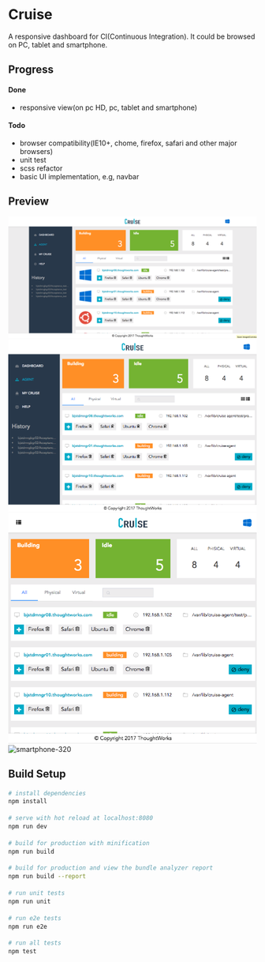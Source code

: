 # Cruise
A responsive dashboard for CI(Continuous Integration). It could be browsed on PC, tablet and smartphone.

## Progress
#### Done
- responsive view(on pc HD, pc, tablet and smartphone)

#### Todo
- browser compatibility(IE10+, chome, firefox, safari and other major browsers)
- unit test
- scss refactor
- basic UI implementation, e.g, navbar

## Preview
![PC-HD-1200](./preview/PC-HD-1200.png)
![PC-1024](./preview/PC-1024.png)
![table-768](./preview/tablet-768.png)
![smartphone-320](./prewview/smartphone-320.png)

## Build Setup

``` bash
# install dependencies
npm install

# serve with hot reload at localhost:8080
npm run dev

# build for production with minification
npm run build

# build for production and view the bundle analyzer report
npm run build --report

# run unit tests
npm run unit

# run e2e tests
npm run e2e

# run all tests
npm test
```
